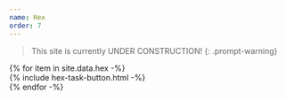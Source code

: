 ```yaml
---
name: Hex
order: 7
---
```

> This site is currently UNDER CONSTRUCTION!
{: .prompt-warning}
<div class="container mt-5">
<div class="row g-3">
{% for item in site.data.hex -%}
  <div class="col-md-4">
    <div class="list-group">
  {% include hex-task-button.html -%}
    </div>
  </div>
{% endfor -%}
</div>
</div>
